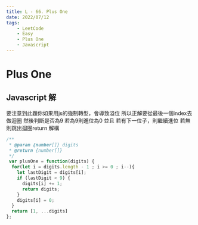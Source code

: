 ```yaml
---
title: L - 66. Plus One
date: 2022/07/12
tags: 
    - LeetCode
    - Easy
    - Plus One
    - Javascript
---
```

# Plus One

## Javascript 解
要注意到此題你如果用js的強制轉型，會導致溢位
所以正解要從最後一個index去做迴圈
然後判斷是否為9
若為9則進位為0
並且
若有下一位子，則繼續進位
若無則跳出迴圈return 解構

```javascript
/**
 * @param {number[]} digits
 * @return {number[]}
 */
 var plusOne = function(digits) {
  for(let i = digits.length - 1 ; i >= 0 ; i--){
    let lastDigit = digits[i];
    if (lastDigit < 9) {
      digits[i] += 1;
      return digits;
    }
    digits[i] = 0;
  }
  return [1, ...digits]
};
```

